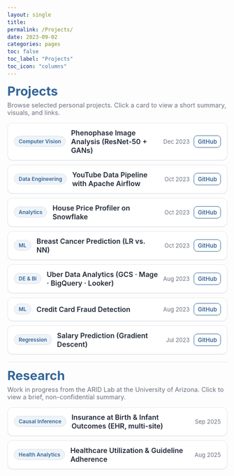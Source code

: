 ```yaml
---
layout: single
title:
permalink: /Projects/
date: 2023-09-02
categories: pages
toc: false
toc_label: "Projects"
toc_icon: "columns"
---
```


<link href="https://fonts.googleapis.com/css2?family=Inter:wght@400;600&display=swap" rel="stylesheet">

<style>
  :root{
    --brand:#336699;
    --ink:#1f2937;
    --muted:#6b7280;
    --card:#ffffff;
    --line:#e5e7eb;
    --ring:rgba(51,102,153,0.12);
    --bg:#f8fafc;
  }
  .wrap{
    font-family:'Inter', system-ui, -apple-system, Segoe UI, Roboto, Helvetica, Arial, sans-serif;
    max-width: 980px;                /* wider so pills fit one line */
    margin: 0 auto;
    color: var(--ink);
  }
  h1.section-title{
    color: var(--brand);
    margin: .25rem 0 .4rem;
    font-size: clamp(24px, 3vw, 30px);
  }
  p.section-sub{
    margin: 0 0 .9rem;
    color: var(--muted);
    font-size: 14.5px;               /* smaller + subtler */
  }

  /* Collapsible cards */
  details.card{
    border: 1px solid var(--line);
    border-radius: 12px;
    background: var(--card);
    box-shadow: 0 1px 0 var(--ring);
    margin: 10px 0;
    overflow: clip;
  }
  /* Horizontal summary row */
  .card > summary{
    list-style:none;
    cursor:pointer;
    display:flex;
    align-items:center;
    gap: 12px;
    padding: 12px 14px;
    outline:none;
  }
  .card > summary::-webkit-details-marker{ display:none; }

  .pill{
    font-size:12px; font-weight:600;
    color: var(--brand); background:#eef3f8;
    padding: 4px 10px; border-radius:999px;
    border:1px solid #dbe2ea;
    white-space: nowrap;              /* keep on one line */
  }
  .title{
    font-weight:600;
    font-size:16px;
    color:var(--ink);
  }
  .meta{
    margin-left:auto;
    display:flex; gap:10px; align-items:center;
    color:var(--muted);
    font-size:13px;
  }
  .meta .gh{
    text-decoration:none;
    border:1px solid var(--brand);
    color:var(--brand);
    padding: 5px 8px; border-radius:8px;
    font-weight:600; font-size:13px;
  }
  .meta .gh:hover{ background: var(--brand); color:#fff; }

  /* Expanded content */
  .content{
    display:grid;
    grid-template-columns: 1fr;
    gap: 12px;
    border-top:1px solid var(--line);
    padding: 12px 14px 14px;
    font-size:15px; line-height:1.55;
  }
  @media (min-width: 820px){
    .content{ grid-template-columns: 320px 1fr; } /* image | text */
  }
  .thumb{
    width:100%; height:auto; border-radius:10px; border:1px solid var(--line);
    background: var(--bg);
  }
  .bullets{ margin:.25rem 0 0; padding-left: 18px; }
  .bullets li{ margin:.2rem 0; }
  .links{ display:flex; gap:10px; flex-wrap:wrap; margin-top:.5rem; }
  .btn{ display:inline-block; text-decoration:none; font-weight:600;
        padding:7px 10px; border-radius:9px; font-size:14px; }
  .btn.ghost{ border:1px solid var(--brand); color:var(--brand); }

  /* Section divider */
  .divider{
    height:1px; background:var(--line); margin: 1.1rem 0 .8rem;
  }
</style>

<div class="wrap">

  <!-- ===================== PROJECTS ===================== -->
  <h1 class="section-title">Projects</h1>
  <p class="section-sub">Browse selected personal projects. Click a card to view a short summary, visuals, and links.</p>

  <!-- PROJECT 1 -->
  <details class="card" id="phenophase">
    <summary>
      <span class="pill">Computer Vision</span>
      <span class="title">Phenophase Image Analysis (ResNet-50 + GANs)</span>
      <span class="meta">
        <span>Dec&nbsp;2023</span>
        <a class="gh" href="https://github.com/AmritaNeogi/PhenoCam-Image-Analysis-Using-CNN" target="_blank" rel="noopener">GitHub</a>
      </span>
    </summary>
    <div class="content">
      <img class="thumb" src="/assets/images/decidousForest.jpg" alt="Phenology project">
      <div>
        Detect leaf phenophase from PhenoCam images and forecast SOS/EOS across sites with augmentation for rare phases.
        <ul class="bullets">
          <li>ResNet-50 classifier; GANs for data scarcity</li>
          <li>Cross-site generalization beyond single camera tuning</li>
          <li>Calendar-level SOS/EOS with confidence bands</li>
        </ul>
        <div class="links">
          <a class="btn ghost" href="/assets/images/SOS_EOS.png" target="_blank">SOS/EOS plot</a>
          <a class="btn ghost" href="/assets/images/GAN.png" target="_blank">GAN architecture</a>
        </div>
      </div>
    </div>
  </details>

  <!-- PROJECT 2 -->
  <details class="card" id="airflow-youtube">
    <summary>
      <span class="pill">Data Engineering</span>
      <span class="title">YouTube Data Pipeline with Apache Airflow</span>
      <span class="meta">
        <span>Oct&nbsp;2023</span>
        <a class="gh" href="https://github.com/AmritaNeogi/YouTube_Data_Pipieline_Using_Airflow" target="_blank" rel="noopener">GitHub</a>
      </span>
    </summary>
    <div class="content">
      <img class="thumb" src="/assets/images/yt.jpg" alt="YouTube pipeline">
      <div>
        Config-driven ETL from YouTube API to S3/Snowflake with Airflow orchestration.
        <ul class="bullets">
          <li>Incremental loads, retries, schema checks, logs</li>
          <li>Idempotent upserts; downstream content analytics</li>
        </ul>
        <div class="links">
          <a class="btn ghost" href="/assets/images/youtube.png" target="_blank">Pipeline overview</a>
        </div>
      </div>
    </div>
  </details>

  <!-- PROJECT 3 -->
  <details class="card" id="snowflake-housing">
    <summary>
      <span class="pill">Analytics</span>
      <span class="title">House Price Profiler on Snowflake</span>
      <span class="meta">
        <span>Oct&nbsp;2023</span>
        <a class="gh" href="https://github.com/AmritaNeogi/Data_Analytics_Project-Housing_Price_Profiler" target="_blank" rel="noopener">GitHub</a>
      </span>
    </summary>
    <div class="content">
      <img class="thumb" src="/assets/images/houese_price.jpg" alt="Housing profiler">
      <div>
        60k+ listings scraped and standardized; modeled price drivers and sensitivity.
        <ul class="bullets">
          <li>Flattened JSON → ~40% faster queries; full geocoding</li>
          <li>Answered 11 key business questions</li>
        </ul>
        <div class="links">
          <a class="btn ghost" href="/assets/images/overview_house.png" target="_blank">Schema overview</a>
        </div>
      </div>
    </div>
  </details>

  <!-- PROJECT 4 -->
  <details class="card" id="breast-cancer">
    <summary>
      <span class="pill">ML</span>
      <span class="title">Breast Cancer Prediction (LR vs. NN)</span>
      <span class="meta">
        <span>Oct&nbsp;2023</span>
        <a class="gh" href="https://github.com/AmritaNeogi/Breast_Cancer_Prediction" target="_blank" rel="noopener">GitHub</a>
      </span>
    </summary>
    <div class="content">
      <img class="thumb" src="/assets/images/breast_cancer.png" alt="Breast cancer project">
      <div>
        Compare classical and deep approaches for early detection on tabular features.
        <ul class="bullets">
          <li>LR 92.9% acc; Keras NN 97.3% acc</li>
          <li>SMOTE for imbalance; calibrated probabilities</li>
        </ul>
        <div class="links">
          <a class="btn ghost" href="/assets/images/overview_breastCancer.png" target="_blank">Model summary</a>
          <a class="btn ghost" href="/assets/images/NN_model_accuracy_Loss.png" target="_blank">Training curves</a>
        </div>
      </div>
    </div>
  </details>

  <!-- PROJECT 5 -->
  <details class="card" id="uber">
    <summary>
      <span class="pill">DE & BI</span>
      <span class="title">Uber Data Analytics (GCS · Mage · BigQuery · Looker)</span>
      <span class="meta">
        <span>Aug&nbsp;2023</span>
        <a class="gh" href="https://github.com/AmritaNeogi/Uber_data_Analytics" target="_blank" rel="noopener">GitHub</a>
      </span>
    </summary>
    <div class="content">
      <img class="thumb" src="/assets/images/uber-header.jpg" alt="Uber analytics">
      <div>
        End-to-end pipeline to BI with KPI queries returning in seconds.
        <ul class="bullets">
          <li>Stakeholder dashboard for demand peaks & supply gaps</li>
        </ul>
        <div class="links">
          <a class="btn ghost" href="https://lookerstudio.google.com/s/s-nnQQB79Kw" target="_blank" rel="noopener">Dashboard</a>
          <a class="btn ghost" href="/assets/images/uber_dashboard.jpg" target="_blank">Dashboard preview</a>
        </div>
      </div>
    </div>
  </details>

  <!-- PROJECT 6 -->
  <details class="card" id="fraud">
    <summary>
      <span class="pill">ML</span>
      <span class="title">Credit Card Fraud Detection</span>
      <span class="meta">
        <span>Aug&nbsp;2023</span>
        <a class="gh" href="https://github.com/AmritaNeogi/Data-Science-Project-Credit-Card-Fraud-Detection" target="_blank" rel="noopener">GitHub</a>
      </span>
    </summary>
    <div class="content">
      <img class="thumb" src="/assets/images/credit_card.jpeg" alt="Fraud detection">
      <div>
        Imbalanced classification with SMOTE and model comparison (DT, LR, RF, NB).
        <ul class="bullets">
          <li>Best model ~99% accuracy; +~10% after rebalancing</li>
        </ul>
        <div class="links">
          <a class="btn ghost" href="/assets/images/final_summary.png" target="_blank">Results snapshot</a>
        </div>
      </div>
    </div>
  </details>

  <!-- PROJECT 7 -->
  <details class="card" id="salary">
    <summary>
      <span class="pill">Regression</span>
      <span class="title">Salary Prediction (Gradient Descent)</span>
      <span class="meta">
        <span>Jul&nbsp;2023</span>
        <a class="gh" href="https://github.com/AmritaNeogi/Data-Science-Project-Salary-Prediction" target="_blank" rel="noopener">GitHub</a>
      </span>
    </summary>
    <div class="content">
      <img class="thumb" src="/assets/images/salary_pred.jpg" alt="Salary prediction">
      <div>
        From baseline to tuned GD with strong MSE reduction and clear diagnostics.
        <ul class="bullets">
          <li>MSE reduced from 91.2% → 6.3% with scaling & step tuning</li>
        </ul>
        <div class="links">
          <a class="btn ghost" href="/assets/images/summary1.png" target="_blank">Summary</a>
          <a class="btn ghost" href="/assets/images/gradient%20descent.png" target="_blank">GD visualization</a>
        </div>
      </div>
    </div>
  </details>

  <div class="divider"></div>

  <!-- ===================== RESEARCH ===================== -->
  <h1 class="section-title">Research</h1>
  <p class="section-sub">Work in progress from the ARID Lab at the University of Arizona. Click to view a brief, non-confidential summary.</p>

  <!-- RESEARCH 1 -->
  <details class="card" id="insurance-infant">
    <summary>
      <span class="pill">Causal Inference</span>
      <span class="title">Insurance at Birth & Infant Outcomes (EHR, multi-site)</span>
      <span class="meta"><span>Sep&nbsp;2025</span></span>
    </summary>
    <div class="content">
      <img class="thumb" src="/assets/images/research_placeholder_1.png" alt="Insurance & infant outcomes (placeholder)">
      <div>
        Causal/logistic modeling to assess payer-type effects on infant survival using multi-site EHR.
        <ul class="bullets">
          <li>Quantified payer disparities: uninsured/self-pay highest risk; Medicaid ~10% survival gain; private ~70% strongest protection</li>
          <li>Reproducible pipelines for subgroup analyses and equity-focused reporting</li>
        </ul>
        <div class="links">
          <!-- Add figures later as assets, keep buttons consistent -->
          <!-- <a class="btn ghost" href="/assets/images/your_figure.png" target="_blank">Kaplan–Meier plot</a> -->
        </div>
      </div>
    </div>
  </details>

  <!-- RESEARCH 2 -->
  <details class="card" id="utilization-guidelines">
    <summary>
      <span class="pill">Health Analytics</span>
      <span class="title">Healthcare Utilization & Guideline Adherence</span>
      <span class="meta"><span>Aug&nbsp;2025</span></span>
    </summary>
    <div class="content">
      <img class="thumb" src="/assets/images/research_placeholder_2.png" alt="Utilization & adherence (placeholder)">
      <div>
        ML/statistical models on 50k+ records to evaluate compliance and long-horizon utilization patterns.
        <ul class="bullets">
          <li>Identified 3 distinct utilization patterns + top 5 predictors of continuous care</li>
          <li>Analyzed 10-year trajectories across pediatric/adult cohorts; equity-focused insights and scalable sequence models</li>
        </ul>
        <div class="links">
          <!-- <a class="btn ghost" href="/assets/images/another_figure.png" target="_blank">Trajectory plot</a> -->
        </div>
      </div>
    </div>
  </details>

</div>

<script>
  // Keep only one card open per section
  function singleOpen(scope){
    scope.querySelectorAll('details.card').forEach((d) => {
      d.addEventListener('toggle', () => {
        if (d.open) {
          scope.querySelectorAll('details.card').forEach(o => { if (o !== d) o.removeAttribute('open'); });
        }
      });
    });
  }
  document.querySelectorAll('.wrap').forEach(singleOpen);
</script>

